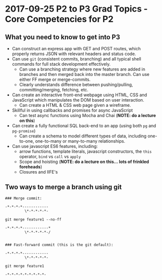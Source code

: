 # 2017-09-25 P2 to P3 Grad Topics - Core Competencies for P2

## What you need to know to get into P3

- Can construct an express app with GET and POST routes, which properly returns JSON with relevant headers and status code.
- Can use `git` (consistent commits, branching) and all typical shell commands for full stack development effectively.
  - Can use a branching strategy where new features are added in branches and then merged back into the master branch. Can use either FF merge or merge-commits.
  - Clearly understands difference between pushing/pulling, committing/merging, fetching, etc.
- Can create an interactive front-end webpage using HTML, CSS and JavaScript which manipulates the DOM based on user interaction.
  - Can create a HTML & CSS web page given a wireframe.
- Skillful in using callbacks and promises for async JavaScript
  - Can test async functions using Mocha and Chai (**NOTE: do a lecture on this**)
- Can create a fully functional SQL back-end to an app (using both `pg` and `pg-promise`)
  - Can create a schema to model different types of data, including one-to-one, one-to-many or many-to-many relationships.
- Can use javascript ES6 features, including:
  - arrow functions, template literals, javascript constructors, the `this` operator, `bind` vs `call` vs `apply`
  - Scope and hoisting (**NOTE: do a lecture on this... lots of frinkled foreheads**)
  - Closures and IIFE's

## Two ways to merge a branch using git
```
### Merge commit:

-*-*-*-*------------
         \*-*-*-*-*-

git merge feature1 --no-ff

-*-*-*-*------------*
         \*-*-*-*-*-/


### Fast-forward commit (this is the git default):

-*-*-*-*------------
         \*-*-*-*-*-

git merge feature1

-*-*-*-*-*-*-*-*-*-
```
